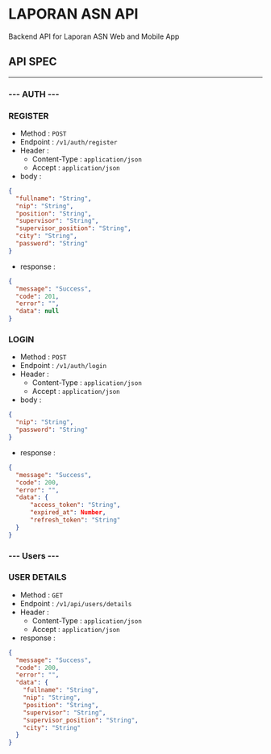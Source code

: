 # LAPORAN ASN API

Backend API for Laporan ASN Web and Mobile App

## API SPEC

---

### --- AUTH ---

### REGISTER

- Method : `POST`
- Endpoint : `/v1/auth/register`
- Header :
  - Content-Type : `application/json`
  - Accept : `application/json`
- body :

```json
{
  "fullname": "String",
  "nip": "String",
  "position": "String",
  "supervisor": "String",
  "supervisor_position": "String",
  "city": "String",
  "password": "String"
}
```

- response :

```json
{
  "message": "Success",
  "code": 201,
  "error": "",
  "data": null
}
```

### LOGIN

- Method : `POST`
- Endpoint : `/v1/auth/login`
- Header :
  - Content-Type : `application/json`
  - Accept : `application/json`
- body :

```json
{
  "nip": "String",
  "password": "String"
}
```

- response :

```json
{
  "message": "Success",
  "code": 200,
  "error": "",
  "data": {
      "access_token": "String",
      "expired_at": Number,
      "refresh_token": "String"
  }
}
```

### --- Users ---

### USER DETAILS

- Method : `GET`
- Endpoint : `/v1/api/users/details`
- Header :
  - Content-Type : `application/json`
  - Accept : `application/json`
- response :

```json
{
  "message": "Success",
  "code": 200,
  "error": "",
  "data": {
    "fullname": "String",
    "nip": "String",
    "position": "String",
    "supervisor": "String",
    "supervisor_position": "String",
    "city": "String"
  }
}
```
